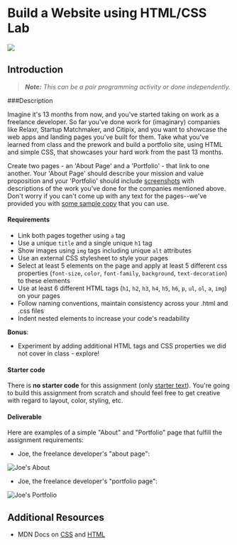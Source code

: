 # Build a Website using HTML/CSS Lab
![](http://i.giphy.com/3Fi5jZkZdJA4M.gif)

## Introduction

> ***Note:*** _This can be a pair programming activity or done independently._

###Description


Imagine it's 13 months from now, and you've started taking on work as a freelance developer.  So far you've done work for (imaginary) companies like Relaxr, Startup Matchmaker, and Citipix, and you want to showcase the web apps and landing pages you've built for them.  Take what you've learned from class and the prework and build a portfolio site, using HTML and simple CSS, that showcases your hard work from the past 13 months.

Create two pages - an 'About Page' and a 'Portfolio' - that link to one another. Your 'About Page' should describe your mission and value proposition and your 'Portfolio' should include [screenshots](starter-code/images) with descriptions of the work you've done for the companies mentioned above. Don't worry if you can't come up with any text for the pages--we've provided you with [some sample copy](starter-code/sample-copy.txt) that you can use.


#### Requirements

- Link both pages together using `a` tag
- Use a unique `title` and a single unique `h1` tag
- Show images using `img` tags including unique `alt` attributes
- Use an external CSS stylesheet to style your pages
- Select at least 5 elements on the page and apply at least 5 different css properties (`font-size`, `color`, `font-family`, `background`, `text-decoration`) to these elements
- Use at least 6 different HTML tags (`h1`, `h2`, `h3`, `h4`, `h5`, `h6`, `p`, `ul`, `ol`, `a`, `img`) on your pages
- Follow naming conventions, maintain consistency across your .html and .css files
- Indent nested elements to increase your code's readability

**Bonus**:

- Experiment by adding additional HTML tags and CSS properties we did not cover in class - explore!



#### Starter code

There is **no starter code** for this assignment (only [starter text](starter-code/sample-copy.txt)). You're going to build this assignment from scratch and should feel free to get creative with regard to layout, color, styling, etc.

#### Deliverable

Here are examples of a simple "About" and "Portfolio" page that fulfill the assignment requirements:

- Joe, the freelance developer's "about page":

![Joe's About](https://i.imgur.com/glWa47g.png)

- Joe, the freelance developer's "portfolio page":

![Joe's Portfolio](https://i.imgur.com/zhBMmuJ.png)

## Additional Resources

- MDN Docs on [CSS](https://developer.mozilla.org/en-US/docs/Web/CSS) and [HTML](https://developer.mozilla.org/en-US/docs/Web/HTML)
